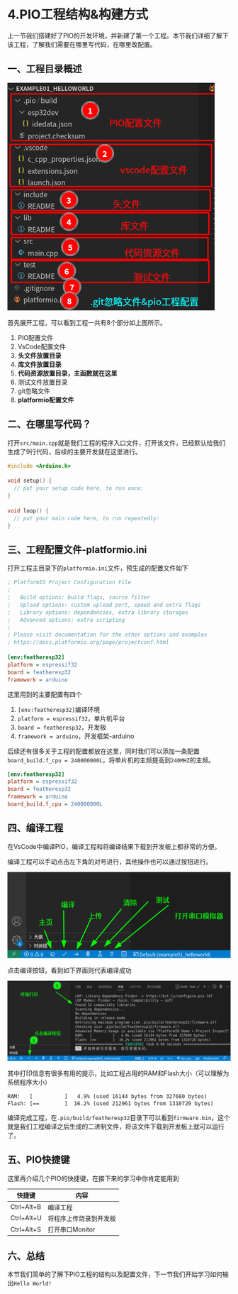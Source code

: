 # 4.PIO工程结构&构建方式

上一节我们搭建好了PIO的开发环境，并新建了第一个工程。本节我们详细了解下该工程，了解我们需要在哪里写代码，在哪里改配置。

## 一、工程目录概述

![image-20221218001241164](4.PIO%E5%B7%A5%E7%A8%8B%E7%BB%93%E6%9E%84&%E6%9E%84%E5%BB%BA%E6%96%B9%E5%BC%8F/imgs/image-20221218001241164.png)

首先展开工程，可以看到工程一共有8个部分如上图所示。

1. PIO配置文件
2. VsCode配置文件
3. **头文件放置目录**
4. **库文件放置目录**
5. **代码资源放置目录，主函数就在这里**
6. 测试文件放置目录
7. git忽略文件
8. **platformio配置文件**

## 二、在哪里写代码？

打开`src/main.cpp`就是我们工程的程序入口文件，打开该文件，已经默认给我们生成了9行代码，后续的主要开发就在这里进行。

```c++
#include <Arduino.h>

void setup() {
  // put your setup code here, to run once:
}

void loop() {
  // put your main code here, to run repeatedly:
}
```

## 三、工程配置文件-platformio.ini

打开工程主目录下的`platformio.ini`文件，预生成的配置文件如下

```ini
; PlatformIO Project Configuration File
;
;   Build options: build flags, source filter
;   Upload options: custom upload port, speed and extra flags
;   Library options: dependencies, extra library storages
;   Advanced options: extra scripting
;
; Please visit documentation for the other options and examples
; https://docs.platformio.org/page/projectconf.html

[env:featheresp32]
platform = espressif32
board = featheresp32
framework = arduino
```

这里用到的主要配置有四个

1. `[env:featheresp32]`编译环境
2. `platform = espressif32`，单片机平台
3. `board = featheresp32`，开发板
4. `framework = arduino`，开发框架-arduino

后续还有很多关于工程的配置都放在这里，同时我们可以添加一条配置`board_build.f_cpu = 240000000L`，将单片机的主频提高到`240MHZ`的主频。

```ini
[env:featheresp32]
platform = espressif32
board = featheresp32
framework = arduino
board_build.f_cpu = 240000000L
```

## 四、编译工程

在VsCode中编译PIO，编译工程和将编译结果下载到开发板上都非常的方便。

编译工程可以手动点击左下角的对号进行，其他操作也可以通过按钮进行。

![image-20221218013002983](4.PIO%E5%B7%A5%E7%A8%8B%E7%BB%93%E6%9E%84&%E6%9E%84%E5%BB%BA%E6%96%B9%E5%BC%8F/imgs/image-20221218013002983.png)

点击编译按钮，看到如下界面则代表编译成功

![image-20221218013137654](4.PIO%E5%B7%A5%E7%A8%8B%E7%BB%93%E6%9E%84&%E6%9E%84%E5%BB%BA%E6%96%B9%E5%BC%8F/imgs/image-20221218013137654.png)

其中打印信息有很多有用的提示，比如工程占用的RAM和Flash大小（可以理解为系统程序大小）

```
RAM:   [          ]   4.9% (used 16144 bytes from 327680 bytes)
Flash: [==        ]  16.2% (used 212961 bytes from 1310720 bytes)
```

编译完成工程，在`.pio/build/featheresp32`目录下可以看到`firmware.bin`，这个就是我们工程编译之后生成的二进制文件，将该文件下载到开发板上就可以运行了。

## 五、PIO快捷键

这里再介绍几个PIO的快捷键，在接下来的学习中你肯定能用到

| 快捷键     | 内容                   |
| ---------- | ---------------------- |
| Ctrl+Alt+B | 编译工程               |
| Ctrl+Alt+U | 将程序上传烧录到开发板 |
| Ctrl+Alt+S | 打开串口Monitor        |

## 六、总结

本节我们简单的了解下PIO工程的结构以及配置文件，下一节我们开始学习如何输出`Hello World!`